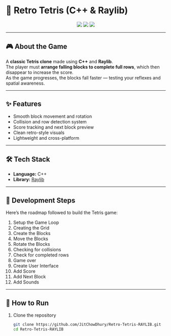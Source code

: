 # 🧱 Retro Tetris (C++ & Raylib)

<p align="center">
  <img src="https://img.shields.io/badge/Language-C++-blue?style=for-the-badge"/>
  <img src="https://img.shields.io/badge/Library-Raylib-green?style=for-the-badge"/>
  <img src="https://img.shields.io/badge/Game-Tetris-orange?style=for-the-badge"/>
</p>

<!-- <p align="center">
  <img src="preview.gif" alt="Tetris Preview" width="600"/>
</p> -->

---

## 🎮 About the Game

A **classic Tetris clone** made using **C++** and **Raylib**.  
The player must **arrange falling blocks to complete full rows**, which then disappear to increase the score.  
As the game progresses, the blocks fall faster — testing your reflexes and spatial awareness.

---

## ✨ Features

- Smooth block movement and rotation
- Collision and row detection system
- Score tracking and next block preview
- Clean retro-style visuals
- Lightweight and cross-platform

---

## 🛠 Tech Stack

- **Language:** C++
- **Library:** [Raylib](https://www.raylib.com/)

---

## 📝 Development Steps

Here’s the roadmap followed to build the Tetris game:

1. Setup the Game Loop
2. Creating the Grid
3. Create the Blocks
4. Move the Blocks
5. Rotate the Blocks
6. Checking for collisions
7. Check for completed rows
8. Game over
9. Create User Interface
10. Add Score
11. Add Next Block
12. Add Sounds

---

## 🚀 How to Run

1. Clone the repository
   ```bash
   git clone https://github.com/JitChowDhury/Retro-Tetris-RAYLIB.git
   cd Retro-Tetris-RAYLIB
   ```
